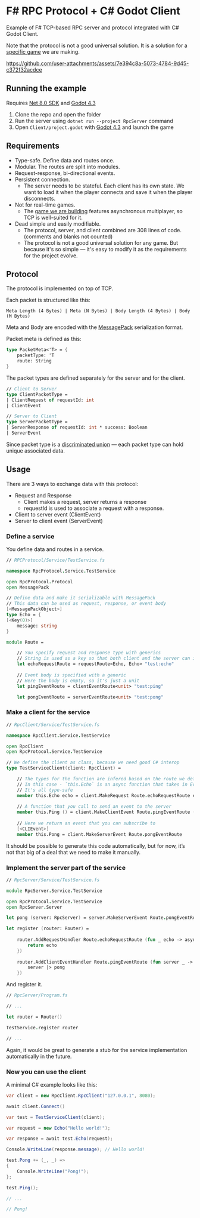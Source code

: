 # F# RPC Protocol + C# Godot Client

Example of F# TCP-based RPC server and protocol integrated with C# Godot Client.

Note that the protocol is not a good universal solution. It is a solution for a [specific game](https://penpalsdelight.com/) we are making.


https://github.com/user-attachments/assets/7e394c8a-5073-4784-9d45-c372f32acdce

## Running the example

Requires [Net 8.0 SDK](https://dotnet.microsoft.com/en-us/download/dotnet/8.0) and [Godot 4.3](https://godotengine.org/download/archive/4.3-stable/)

1. Clone the repo and open the folder
2. Run the server using `dotnet run --project RpcServer` command
3. Open `Client/project.godot` with [Godot 4.3](https://godotengine.org/download/archive/4.3-stable/) and launch the game

## Requirements

- Type-safe. Define data and routes once.
- Modular. The routes are split into modules.
- Request-response, bi-directional events.
- Persistent connection.
    - The server needs to be stateful. Each client has its own state. We want to load it when the player connects and save it when the player disconnects.
- Not for real-time games.
    - The [game we are building](https://penpalsdelight.com/) features asynchronous multiplayer, so TCP is well-suited for it.
- Dead simple and easily modifiable.
    - The protocol, server, and client combined are 308 lines of code. (comments and blanks not counted)
    - The protocol is not a good universal solution for any game. But because it's so simple — it's easy to modify it as the requirements for the project evolve.

## Protocol

The protocol is implemented on top of TCP.

Each packet is structured like this:

```
Meta Length (4 Bytes) | Meta (N Bytes) | Body Length (4 Bytes) | Body (M Bytes)
```

Meta and Body are encoded with the [MessagePack](https://msgpack.org/index.html) serialization format.

Packet meta is defined as this:

```fsharp
type PacketMeta<'T> = {
    packetType: 'T
    route: String
}
```

The packet types are defined separately for the server and for the client.

```fsharp
// Client to Server
type ClientPacketType =
| ClientRequest of requestId: int
| ClientEvent

// Server to Client
type ServerPacketType =
| ServerResponse of requestId: int * success: Boolean
| ServerEvent
```

Since packet type is a [discriminated union](https://learn.microsoft.com/en-us/dotnet/fsharp/language-reference/discriminated-unions) — each packet type can hold unique associated data. 

## Usage

There are 3 ways to exchange data with this protocol:

* Request and Response
    * Client makes a request, server returns a response
    * requestId is used to associate a request with a response.
* Client to server event (ClientEvent)
* Server to client event (ServerEvent)

### Define a service

You define data and routes in a service.

```fsharp
// RPCProtocol/Service/TestService.fs

namespace RpcProtocol.Service.TestService

open RpcProtocol.Protocol
open MessagePack

// Define data and make it serializable with MessagePack
// This data can be used as request, response, or event body
[<MessagePackObject>]
type Echo = {
[<Key(0)>]
    message: string
}

module Route =

    // You specify request and response type with generics
    // String is used as a key so that both client and the server can implement the same route
    let echoRequestRoute = requestRoute<Echo, Echo> "test:echo"
    
    // Event body is specified with a generic
    // Here the body is empty, so it's just a unit
    let pingEventRoute = clientEventRoute<unit> "test:ping"

    let pongEventRoute = serverEventRoute<unit> "test:pong"
```

### Make a client for the service

```fsharp
// RpcClient/Service/TestService.fs

namespace RpcClient.Service.TestService

open RpcClient
open RpcProtocol.Service.TestService

// We define the client as class, because we need good C# interop
type TestServiceClient(client: RpcClient) =

    // The types for the function are infered based on the route we defined earlier
    // In this case - `this.Echo` is an async function that takes in Echo and returns Echo
    // It's all type-safe
    member this.Echo echo = client.MakeRequest Route.echoRequestRoute echo
    
    // A function that you call to send an event to the server
    member this.Ping () = client.MakeClientEvent Route.pingEventRoute ()
    
    // Here we return an event that you can subscribe to
    [<CLIEvent>]
    member this.Pong = client.MakeServerEvent Route.pongEventRoute
```

It should be possible to generate this code automatically, but for now, it’s not that big of a deal that we need to make it manually. 

### Implement the server part of the service

```fsharp
// RpcServer/Service/TestService.fs

module RpcServer.Service.TestService

open RpcProtocol.Service.TestService
open RpcServer.Server

let pong (server: RpcServer) = server.MakeServerEvent Route.pongEventRoute ()

let register (router: Router) =
    
    router.AddRequestHandler Route.echoRequestRoute (fun _ echo -> async {
        return echo
    })
    
    router.AddClientEventHandler Route.pingEventRoute (fun server _ -> async {
        server |> pong
    })
```

And register it.

```fsharp
// RpcServer/Program.fs

// ...

let router = Router()

TestService.register router

// ...
```

Again, it would be great to generate a stub for the service implementation automatically in the future.

### Now you can use the client

A minimal C# example looks like this:

```csharp
var client = new RpcClient.RpcClient("127.0.0.1", 8080);

await client.Connect()

var test = TestServiceClient(client);

var request = new Echo("Hello world!");

var response = await test.Echo(request);

Console.WriteLine(response.message); // Hello world!

test.Pong += (_, _) =>
{
    Console.WriteLine("Pong!");
};

test.Ping();

// ...

// Pong!
```
